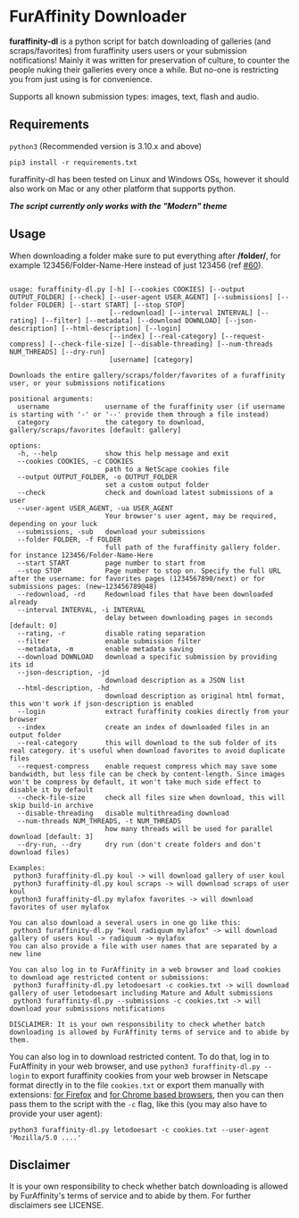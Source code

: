 # FurAffinity Downloader

**furaffinity-dl** is a python script for batch downloading of galleries (and scraps/favorites) from furaffinity users users or your submission notifications!
Mainly it was written for preservation of culture, to counter the people nuking their galleries every once a while.
But no-one is restricting you from just using is for convenience.

Supports all known submission types: images, text, flash and audio.

## Requirements

`python3` (Recommended version is 3.10.x and above)

`pip3 install -r requirements.txt`

furaffinity-dl has been tested on Linux and Windows OSs, however it should also work on Mac or any other platform that supports python.

***The script currently only works with the "Modern" theme***

## Usage

When downloading a folder make sure to put everything after **/folder/**, for example 123456/Folder-Name-Here instead of just 123456 (ref [#60](https://github.com/Xerbo/furaffinity-dl/issues/60)).

```help

usage: furaffinity-dl.py [-h] [--cookies COOKIES] [--output OUTPUT_FOLDER] [--check] [--user-agent USER_AGENT] [--submissions] [--folder FOLDER] [--start START] [--stop STOP]
                         [--redownload] [--interval INTERVAL] [--rating] [--filter] [--metadata] [--download DOWNLOAD] [--json-description] [--html-description] [--login]
                         [--index] [--real-category] [--request-compress] [--check-file-size] [--disable-threading] [--num-threads NUM_THREADS] [--dry-run]
                         [username] [category]

Downloads the entire gallery/scraps/folder/favorites of a furaffinity user, or your submissions notifications

positional arguments:
  username              username of the furaffinity user (if username is starting with '-' or '--' provide them through a file instead)
  category              the category to download, gallery/scraps/favorites [default: gallery]

options:
  -h, --help            show this help message and exit
  --cookies COOKIES, -c COOKIES
                        path to a NetScape cookies file
  --output OUTPUT_FOLDER, -o OUTPUT_FOLDER
                        set a custom output folder
  --check               check and download latest submissions of a user
  --user-agent USER_AGENT, -ua USER_AGENT
                        Your browser's user agent, may be required, depending on your luck
  --submissions, -sub   download your submissions
  --folder FOLDER, -f FOLDER
                        full path of the furaffinity gallery folder. for instance 123456/Folder-Name-Here
  --start START         page number to start from
  --stop STOP           Page number to stop on. Specify the full URL after the username: for favorites pages (1234567890/next) or for submissions pages: (new~123456789@48)     
  --redownload, -rd     Redownload files that have been downloaded already
  --interval INTERVAL, -i INTERVAL
                        delay between downloading pages in seconds [default: 0]
  --rating, -r          disable rating separation
  --filter              enable submission filter
  --metadata, -m        enable metadata saving
  --download DOWNLOAD   download a specific submission by providing its id
  --json-description, -jd
                        download description as a JSON list
  --html-description, -hd
                        download description as original html format, this won't work if json-description is enabled
  --login               extract furaffinity cookies directly from your browser
  --index               create an index of downloaded files in an output folder
  --real-category       this will download to the sub folder of its real category. it's useful when download favorites to avoid duplicate files
  --request-compress    enable request compress which may save some bandwidth, but less file can be check by content-length. Since images won't be compress by default, it won't take much side effect to disable it by default
  --check-file-size     check all files size when download, this will skip build-in archive
  --disable-threading   disable multithreading download
  --num-threads NUM_THREADS, -t NUM_THREADS
                        how many threads will be used for parallel download [default: 3]
  --dry-run, --dry      dry run (don't create folders and don't download files)

Examples:
 python3 furaffinity-dl.py koul -> will download gallery of user koul
 python3 furaffinity-dl.py koul scraps -> will download scraps of user koul
 python3 furaffinity-dl.py mylafox favorites -> will download favorites of user mylafox

You can also download a several users in one go like this:
 python3 furaffinity-dl.py "koul radiquum mylafox" -> will download gallery of users koul -> radiquum -> mylafox
You can also provide a file with user names that are separated by a new line

You can also log in to FurAffinity in a web browser and load cookies to download age restricted content or submissions:
 python3 furaffinity-dl.py letodoesart -c cookies.txt -> will download gallery of user letodoesart including Mature and Adult submissions
 python3 furaffinity-dl.py --submissions -c cookies.txt -> will download your submissions notifications

DISCLAIMER: It is your own responsibility to check whether batch downloading is allowed by FurAffinity terms of service and to abide by them.

```

You can also log in to download restricted content. To do that, log in to FurAffinity in your web browser, and use `python3 furaffinity-dl.py --login` to export furaffinity cookies from your web browser in Netscape format directly in to the file `cookies.txt` or export them manually with extensions: [for Firefox](https://addons.mozilla.org/en-US/firefox/addon/ganbo/) and [for Chrome based browsers](https://chrome.google.com/webstore/detail/get-cookiestxt/bgaddhkoddajcdgocldbbfleckgcbcid?hl=en), then you can then pass them to the script with the `-c` flag, like this (you may also have to provide your user agent):

`python3 furaffinity-dl.py letodoesart -c cookies.txt --user-agent 'Mozilla/5.0 ....'`

<!-- ## TODO

- Download user profile information.
- "Classic" theme support
- Login without having to export cookies -->

## Disclaimer

It is your own responsibility to check whether batch downloading is allowed by FurAffinity's terms of service and to abide by them. For further disclaimers see LICENSE.
